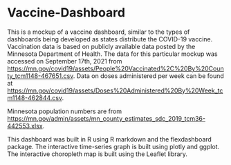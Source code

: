# Vaccine-Dashboard

This is a mockup of a vaccine dashboard, similar to the types of dashboards being developed as states distribute the COVID-19 vaccine. Vaccination data is based on publicly available data posted by the Minnesota Department of Health. The data for this particular mockup was accessed on September 17th, 2021 from https://mn.gov/covid19/assets/People%20Vaccinated%2C%20By%20County_tcm1148-467651.csv. Data on doses administered per week can be found at https://mn.gov/covid19/assets/Doses%20Administered%20By%20Week_tcm1148-462844.csv. 

Minnesota population numbers are from https://mn.gov/admin/assets/mn_county_estimates_sdc_2019_tcm36-442553.xlsx.

This dashboard was built in R using R markdown and the flexdashboard package. The interactive time-series graph is built using plotly and ggplot. The interactive choropleth map is built using the Leaflet library. 
